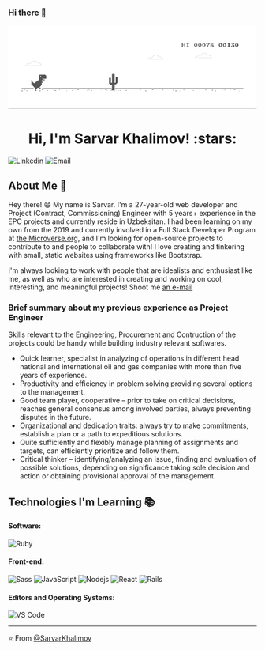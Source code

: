 ### Hi there 👋

![image](dino.gif)

<h1 align="center">Hi, I'm Sarvar Khalimov! :stars:</h1>


[![Linkedin](https://img.shields.io/badge/-LinkedIn-blue?style=flat&logo=Linkedin&logoColor=white&link=https://linkedin.com/in/sarvar-khalimov-208797143/)](https://www.linkedin.com/in/sarvar-khalimov-208797143/)
[![Email](https://img.shields.io/badge/-Email-c14438?style=flat&logo=Gmail&logoColor=white&link=mailto:mail@gmail.com)](mailto:khalimovsarvar@gmail.com)


## About Me :wave:

Hey there! :smile: My name is Sarvar. I'm a 27-year-old web developer and Project (Contract, Commissioning) Engineer with 5 years+ experience in the EPC projects and currently reside in Uzbeksitan. I had been learning on my own from the 2019 and currently involved in a Full Stack Developer Program at [the Microverse.org](https://www.microverse.org/), and I'm looking for open-source projects to contribute to and people to collaborate with! I love creating and tinkering with small, static websites using frameworks like Bootstrap.


I'm always looking to work with people that are idealists and enthusiast like me, as well as who are interested in creating and working on cool, interesting, and meaningful projects! Shoot me [an e-mail](mailto:khalimovsarvar@gmail.com) 

### Brief summary about my previous experience as Project Engineer
Skills relevant to the Engineering, Procurement and Contruction of the projects could be handy while building industry relevant softwares.

- Quick learner, specialist in analyzing of operations in different head national and international oil and gas companies with more than five years of experience. 
- Productivity and efficiency in problem solving providing several options to the management. 
- Good team player, cooperative – prior to take on critical decisions, reaches general consensus among involved parties, always preventing disputes in the future. 
- Organizational and dedication traits: always try to make commitments, establish a plan or a path to expeditious solutions. 
- Quite sufficiently and flexibly manage planning of assignments and targets, can efficiently prioritize and follow them. 
- Critical thinker – identifying/analyzing an issue, finding and evaluation of possible solutions, depending on significance taking sole decision and action or obtaining provisional approval of the management.

<!-- More info on badges below: https://github.com/badges/shields/blob/master/doc/logos.md -->

## Technologies I'm Learning :books:

#### Software:

![Ruby](http://img.shields.io/badge/-Ruby-CC342D?style=flat-square&logo=ruby&logoColor=ffe8e8)

#### Front-end:

![Sass](https://img.shields.io/badge/-Sass-%23CC6699?style=flat-square&logo=sass&logoColor=ffffff)
![JavaScript](https://img.shields.io/badge/-JavaScript-%23F7DF1C?style=flat-square&logo=javascript&logoColor=000000&color=d1b01f)
![Nodejs](https://img.shields.io/badge/-Nodejs-black?style=flat-square&logo=Node.js&logoColor=00d632)
![React](https://img.shields.io/badge/-React-%23282C34?style=flat-square&logo=react)
![Rails](http://img.shields.io/badge/-Ruby%20on%20Rails-CC0000?style=flat-square&logo=ruby-on-rails&logoColor=ffffff)


#### Editors and Operating Systems:

![VS Code](http://img.shields.io/badge/-VS%20Code-007ACC?style=flat-square&logo=visual-studio-code&logoColor=ffffff)

<hr/>

:star: From [@SarvarKhalimov](https://github.com/SarvarKh?tab=stars)
